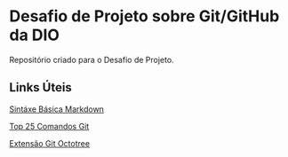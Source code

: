 # Desafio de Projeto sobre Git/GitHub da DIO
Repositório criado para o Desafio de Projeto.

## Links Úteis
[Sintáxe Básica Markdown](https://www.markdownguide.org/basic-syntax/)

[Top 25 Comandos Git](https://www.codigofonte.com.br/artigos/top-25-comandos-do-git)

[Extensão Git Octotree](https://chrome.google.com/webstore/detail/octotree-github-code-tree/bkhaagjahfmjljalopjnoealnfndnagc?hl=pt-BR)
